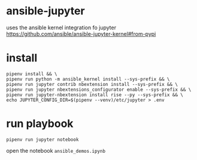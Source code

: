# ansible-jupyter
uses the ansible kernel integration fo jupyter
https://github.com/ansible/ansible-jupyter-kernel#from-pypi
# install
```
pipenv install && \
pipenv run python -m ansible_kernel install --sys-prefix && \
pipenv run jupyter contrib nbextension install --sys-prefix && \
pipenv run jupyter nbextensions_configurator enable --sys-prefix && \
pipenv run jupyter-nbextension install rise --py --sys-prefix && \
echo JUPYTER_CONFIG_DIR=$(pipenv --venv)/etc/jupyter > .env
```
# run playbook
```
pipenv run jupyter notebook
```
open the notebook `ansible_demos.ipynb` 